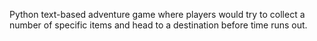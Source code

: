Python text-based adventure game where players would try to collect a number ofspecific items and head to a destination before time runs out.
